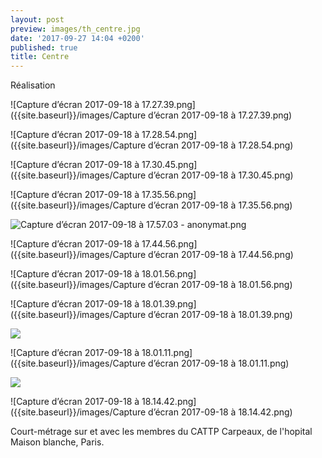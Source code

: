 ```yaml
---
layout: post
preview: images/th_centre.jpg
date: '2017-09-27 14:04 +0200'
published: true
title: Centre
---
```

Réalisation


![Capture d’écran 2017-09-18 à 17.27.39.png]({{site.baseurl}}/images/Capture d’écran 2017-09-18 à 17.27.39.png)

![Capture d’écran 2017-09-18 à 17.28.54.png]({{site.baseurl}}/images/Capture d’écran 2017-09-18 à 17.28.54.png)

![Capture d’écran 2017-09-18 à 17.30.45.png]({{site.baseurl}}/images/Capture d’écran 2017-09-18 à 17.30.45.png)

![Capture d’écran 2017-09-18 à 17.35.56.png]({{site.baseurl}}/images/Capture d’écran 2017-09-18 à 17.35.56.png)

![Capture d’écran 2017-09-18 à 17.57.03 - anonymat.png]({{site.baseurl}}/images/Capture%20d%E2%80%99e%CC%81cran%202017-09-18%20a%CC%80%2017.57.03%20-%20anonymat.png)

![Capture d’écran 2017-09-18 à 17.44.56.png]({{site.baseurl}}/images/Capture d’écran 2017-09-18 à 17.44.56.png)

![Capture d’écran 2017-09-18 à 18.01.56.png]({{site.baseurl}}/images/Capture d’écran 2017-09-18 à 18.01.56.png)


![Capture d’écran 2017-09-18 à 18.01.39.png]({{site.baseurl}}/images/Capture d’écran 2017-09-18 à 18.01.39.png)

![]({{site.baseurl}}/images/Capture%20d%E2%80%99e%CC%81cran%202017-09-18%20a%CC%80%2018.01.11.png)

![Capture d’écran 2017-09-18 à 18.01.11.png]({{site.baseurl}}/images/Capture d’écran 2017-09-18 à 18.01.11.png)

![]({{site.baseurl}}/images/Capture%20d%E2%80%99e%CC%81cran%202017-09-18%20a%CC%80%2018.06.52.png)

![Capture d’écran 2017-09-18 à 18.14.42.png]({{site.baseurl}}/images/Capture d’écran 2017-09-18 à 18.14.42.png)







Court-métrage sur et avec les membres du CATTP Carpeaux, de l'hopital Maison blanche, Paris.
